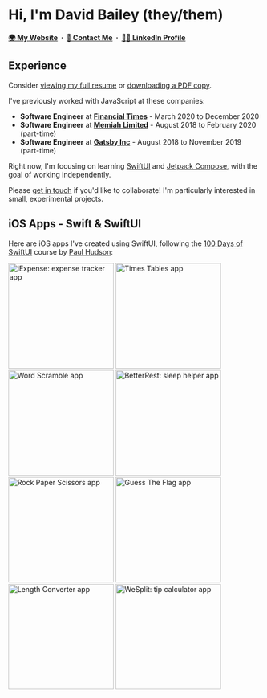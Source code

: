 # Hi, I'm David Bailey (they/them)

**[🌍 My Website](https://davidbailey.codes/)&nbsp; · &nbsp;[📨 Contact Me](https://davidbailey.codes/contact)&nbsp; · &nbsp;[🧑‍💼 LinkedIn Profile](https://www.linkedin.com/in/davidbailey00/)**

## Experience

Consider [viewing my full resume](https://davidbailey.codes/resume) or [downloading a PDF copy](https://davidbailey.codes/David-Bailey-Resume.pdf).

I've previously worked with JavaScript at these companies:

- **Software Engineer** at **[Financial Times](https://github.com/Financial-Times)** - March 2020 to December 2020
- **Software Engineer** at **[Memiah Limited](https://github.com/memiah)** - August 2018 to February 2020 (part-time)
- **Software Engineer** at **[Gatsby Inc](https://github.com/gatsbyjs)** - August 2018 to November 2019 (part-time)

Right now, I'm focusing on learning [SwiftUI](https://developer.apple.com/xcode/swiftui/) and [Jetpack Compose](https://developer.android.com/jetpack/compose), with the goal of working independently.

Please [get in touch](https://davidbailey.codes/contact) if you'd like to collaborate! I'm particularly interested in small, experimental projects.

## iOS Apps - Swift & SwiftUI

Here are iOS apps I've created using SwiftUI, following the [100 Days of SwiftUI](https://www.hackingwithswift.com/100/swiftui) course by [Paul Hudson](https://github.com/twostraws):

<p>
  <a href="https://github.com/davidbailey00/iExpense"><img src="https://user-images.githubusercontent.com/4248177/120792084-e53ac900-c52c-11eb-932f-76a66e226ea3.png" width="210" alt="iExpense: expense tracker app" /></a>
  <a href="https://github.com/davidbailey00/TimesTables"><img src="https://user-images.githubusercontent.com/4248177/120243422-71b06780-c25f-11eb-8e66-783cd93a218d.png" width="210" alt="Times Tables app" /></a>
  <a href="https://github.com/davidbailey00/WordScramble"><img src="https://user-images.githubusercontent.com/4248177/119808409-002d8d80-bedc-11eb-9450-2c54b70b6e9e.png" width="210" alt="Word Scramble app" /></a>
  <a href="https://github.com/davidbailey00/BetterRest"><img src="https://user-images.githubusercontent.com/4248177/119726936-9b394f80-be69-11eb-875e-a7d24f1307a8.png" width="210" alt="BetterRest: sleep helper app"></a>
  <a href="https://github.com/davidbailey00/RockPaperScissors"><img src="https://user-images.githubusercontent.com/4248177/119726670-44337a80-be69-11eb-9e3a-28cef00789b1.png" width="210" alt="Rock Paper Scissors app" /></a>
  <a href="https://github.com/davidbailey00/GuessTheFlag"><img src="https://user-images.githubusercontent.com/4248177/119726013-860ff100-be68-11eb-8b89-e172127f4db1.png" width="210" alt="Guess The Flag app" /></a>
  <a href="https://github.com/davidbailey00/LengthConverter"><img src="https://user-images.githubusercontent.com/4248177/119725858-5cef6080-be68-11eb-9be6-f3930e4f07b9.png" width="210" alt="Length Converter app" /></a>
  <a href="https://github.com/davidbailey00/WeSplit"><img src="https://user-images.githubusercontent.com/4248177/119724832-2238f880-be67-11eb-9db5-bbc32fdeb652.png" width="210" alt="WeSplit: tip calculator app" /></a>
</p>
